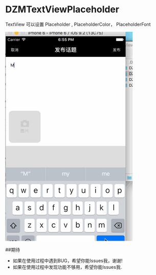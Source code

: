 # DZMTextViewPlaceholder
TextView 可以设置 Placeholder , PlaceholderColor， PlaceholderFont

![CarouselView in action](Untitled.gif)

##期待
* 如果在使用过程中遇到BUG，希望你能Issues我，谢谢!
* 如果在使用过程中发现功能不够用，希望你能Issues我.